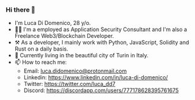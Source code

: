 ### Hi there 👋

- I'm Luca Di Domenico, 28 y/o.
- 👨‍💻 I'm a employed as Application Security Consultant and I'm also a Freelance Web3/Blockchain Developer.
- ⚒️ As a developer, I mainly work with Python, JavaScript, Solidity and Rust on a daily basis.
- 🏡 Currently living in the beautiful city of Turin in Italy.
- 📫 How to reach me:
   - Email: luca.didomenico@protonmail.com
   - Linkedin: https://www.linkedin.com/in/luca-di-domenico/
   - Twitter: https://twitter.com/luca_dd7
   - Discord: https://discordapp.com/users/777178628395761675

<!--
**lucadidomenico/lucadidomenico** is a ✨ _special_ ✨ repository because its `README.md` (this file) appears on your GitHub profile.

Here are some ideas to get you started:

- 🔭 I’m currently working on ...
- 🌱 I’m currently learning ...
- 👯 I’m looking to collaborate on ...
- 🤔 I’m looking for help with ...
- 💬 Ask me about ...
- 📫 How to reach me: ...
- 😄 Pronouns: ...
- ⚡ Fun fact: ...
-->
